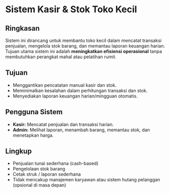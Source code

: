 # Sistem Kasir & Stok Toko Kecil

## Ringkasan

Sistem ini dirancang untuk membantu toko kecil dalam mencatat transaksi penjualan, mengelola stok barang, dan memantau laporan keuangan harian.  
Tujuan utama sistem ini adalah **meningkatkan efisiensi operasional** tanpa membutuhkan perangkat mahal atau pelatihan rumit.

## Tujuan

- Menggantikan pencatatan manual kasir dan stok.
- Meminimalkan kesalahan dalam perhitungan transaksi dan stok.
- Menyediakan laporan keuangan harian/mingguan otomatis.

## Pengguna Sistem

- **Kasir:** Mencatat penjualan dan transaksi harian.
- **Admin:** Melihat laporan, menambah barang, memantau stok, dan menetapkan harga.

## Lingkup

- Penjualan tunai sederhana (cash-based)
- Pengelolaan stok barang
- Cetak struk / laporan sederhana
- Tidak mencakup manajemen karyawan atau sistem hutang pelanggan (opsional di masa depan)
